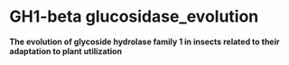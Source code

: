 # GH1-beta glucosidase_evolution

**The evolution of glycoside hydrolase family 1 in insects related to their adaptation to plant utilization**
